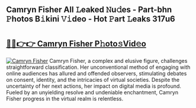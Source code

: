 ## Camryn Fisher All 𝙻eaked 𝙽u𝚍es - Part-bhn 𝙿hotos B𝚒kini 𝚅𝚒deo - Hot 𝙿art 𝙻eaks 317u6

# <h2><a href="http://ld3zoh.urlbe.top/?page=Camryn+Fisher">🔗🔗👉👉 Camryn Fisher P𝚑oto𝚜Vid𝚎o</a></h2>

[![Camryn Fisher](https://i.imgur.com/eBuTRDB.gif)](http://ld3zoh.urlbe.top/?page=Camryn+Fisher)
Camryn Fisher, a complex and elusive figure, challenges straightforward classification. Her unconventional method of engaging with online audiences has allured and offended observers, stimulating debates on consent, identity, and the intricacies of virtual societies. Despite the uncertainty of her next actions, her impact on digital media is profound. Fueled by an unyielding resolve and undeniable enchantment, Camryn Fisher progress in the virtual realm is relentless.
